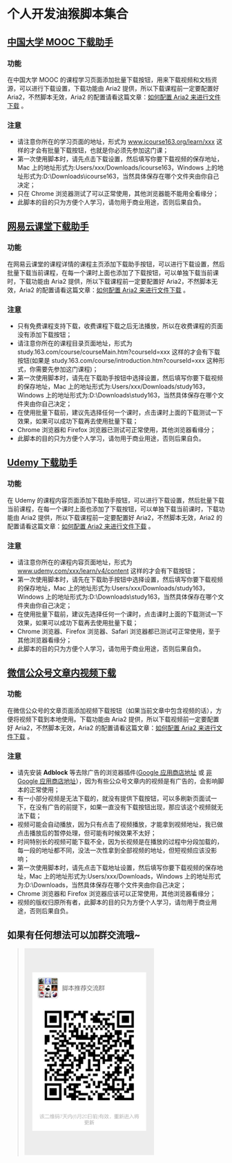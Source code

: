 # 个人开发油猴脚本集合
## [中国大学 MOOC 下载助手](https://greasyfork.org/zh-CN/scripts/372684)
### 功能
在中国大学 MOOC 的课程学习页面添加批量下载按钮，用来下载视频和文档资源，可以进行下载设置，下载功能由 Aria2 提供，所以下载课程前一定要配置好 Aria2，不然脚本无效，Aria2 的配置请看这篇文章：[如何配置 Aria2 来进行文件下载](https://mofiter.com/2018-08-19/%E5%A6%82%E4%BD%95%E9%85%8D%E7%BD%AE-Aria2-%E6%9D%A5%E8%BF%9B%E8%A1%8C%E6%96%87%E4%BB%B6%E4%B8%8B%E8%BD%BD.html) 。
### 注意
- 请注意你所在的学习页面的地址，形式为 www.icourse163.org/learn/xxx  这样的才会有批量下载按钮，也就是你必须先参加这门课；
- 第一次使用脚本时，请先点击下载设置，然后填写你要下载视频的保存地址，Mac 上的地址形式为:Users/xxx/Downloads/icourse163，Windows 上的地址形式为:D:\Downloads\icourse163，当然具体保存在哪个文件夹由你自己决定；
- 只在 Chrome 浏览器测试了可以正常使用，其他浏览器能不能用全看缘分；
- 此脚本的目的只为方便个人学习，请勿用于商业用途，否则后果自负。
## [网易云课堂下载助手](https://greasyfork.org/zh-CN/scripts/371551)
### 功能
在网易云课堂的课程详情的课程主页添加下载助手按钮，可以进行下载设置，然后批量下载当前课程，在每一个课时上面也添加了下载按钮，可以单独下载当前课时，下载功能由 Aria2 提供，所以下载课程前一定要配置好 Aria2，不然脚本无效，Aria2 的配置请看这篇文章：[如何配置 Aria2 来进行文件下载](https://mofiter.com/2018/08/19/%E5%A6%82%E4%BD%95%E9%85%8D%E7%BD%AE-Aria2-%E6%9D%A5%E8%BF%9B%E8%A1%8C%E6%96%87%E4%BB%B6%E4%B8%8B%E8%BD%BD/) 。
### 注意
- 只有免费课程支持下载，收费课程下载之后无法播放，所以在收费课程的页面没有添加下载按钮；
- 请注意你所在的课程目录页面地址，形式为 study.163.com/course/courseMain.htm?courseId=xxx 这样的才会有下载按钮(如果是 study.163.com/course/introduction.htm?courseId=xxx 这种形式，你需要先参加这门课程)；
- 第一次使用脚本时，请先在下载助手按钮中选择设置，然后填写你要下载视频的保存地址，Mac 上的地址形式为:Users/xxx/Downloads/study163，Windows 上的地址形式为:D:\Downloads\study163，当然具体保存在哪个文件夹由你自己决定；
-  在使用批量下载前，建议先选择任何一个课时，点击课时上面的下载测试一下效果，如果可以成功下载再去使用批量下载；
- Chrome 浏览器和 Firefox 浏览器已测试可正常使用，其他浏览器看缘分；
- 此脚本的目的只为方便个人学习，请勿用于商业用途，否则后果自负。 
## [Udemy 下载助手](https://greasyfork.org/zh-CN/scripts/371552)
### 功能
在 Udemy 的课程内容页面添加下载助手按钮，可以进行下载设置，然后批量下载当前课程，在每一个课时上面也添加了下载按钮，可以单独下载当前课时，下载功能由 Aria2 提供，所以下载课程前一定要配置好 Aria2，不然脚本无效，Aria2 的配置请看这篇文章：[如何配置 Aria2 来进行文件下载](https://mofiter.com/2018/08/19/%E5%A6%82%E4%BD%95%E9%85%8D%E7%BD%AE-Aria2-%E6%9D%A5%E8%BF%9B%E8%A1%8C%E6%96%87%E4%BB%B6%E4%B8%8B%E8%BD%BD/) 。
### 注意
- 请注意你所在的课程内容页面地址，形式为 www.udemy.com/xxx/learn/v4/content 这样的才会有下载按钮；
- 第一次使用脚本时，请先在下载助手按钮中选择设置，然后填写你要下载视频的保存地址，Mac 上的地址形式为:Users/xxx/Downloads/study163，Windows 上的地址形式为:D:\Downloads\study163，当然具体保存在哪个文件夹由你自己决定；
-  在使用批量下载前，建议先选择任何一个课时，点击课时上面的下载测试一下效果，如果可以成功下载再去使用批量下载；
- Chrome 浏览器、Firefox 浏览器、Safari 浏览器都已测试可正常使用，至于其他浏览器看缘分；
- 此脚本的目的只为方便个人学习，请勿用于商业用途，否则后果自负。
## [微信公众号文章内视频下载](https://greasyfork.org/zh-CN/scripts/372880)
### 功能
在微信公众号的文章页面添加视频下载按钮（如果当前文章中包含视频的话），方便将视频下载到本地使用。下载功能由 Aria2 提供，所以下载视频前一定要配置好 Aria2，不然脚本无效，Aria2 的配置请看这篇文章：[如何配置 Aria2 来进行文件下载](https://mofiter.com/2018/08/19/%E5%A6%82%E4%BD%95%E9%85%8D%E7%BD%AE-Aria2-%E6%9D%A5%E8%BF%9B%E8%A1%8C%E6%96%87%E4%BB%B6%E4%B8%8B%E8%BD%BD/) 。
### 注意
- 请先安装 <b>Adblock</b> 等去除广告的浏览器插件([Google 应用商店地址](https://chrome.google.com/webstore/detail/adblock/gighmmpiobklfepjocnamgkkbiglidom) 或 [非 Google 应用商店地址](https://www.chromedownloads.net/extensions/456.html)），因为有些公众号文章内的视频是有广告的，会影响脚本的正常使用；
- 有一小部分视频是无法下载的，就没有提供下载按钮，可以多刷新页面试一下，在没有广告的前提下，如果一直没有下载按钮出现，那应该这个视频就无法下载；
- 视频可能会自动播放，因为只有点击了视频播放，才能拿到视频地址，我已做点击播放后的暂停处理，但可能有时候效果不太好；
- 时间特别长的视频可能下载不全，因为长视频是在播放的过程中分段加载的，每一段的地址都不同，没法一次性拿到全部视频的地址，但短视频应该没影响；
- 第一次使用脚本时，请先点击下载地址设置，然后填写你要下载视频的保存地址，Mac 上的地址形式为:Users/xxx/Downloads，Windows 上的地址形式为:D:\Downloads，当然具体保存在哪个文件夹由你自己决定；
- Chrome 浏览器和 Firefox 浏览器应该可以正常使用，其他浏览器看缘分；
- 视频的版权归原所有者，此脚本的目的只为方便个人学习，请勿用于商业用途，否则后果自负。
## 如果有任何想法可以加群交流哦~
> <img width="300px" src="./QRcode/WechatGroupQRcode.png">

